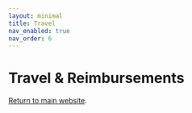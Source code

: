 ```yaml
---
layout: minimal
title: Travel
nav_enabled: true
nav_order: 6
---
```


# Travel & Reimbursements
[Return to main website]({{site.baseurl}}/).
